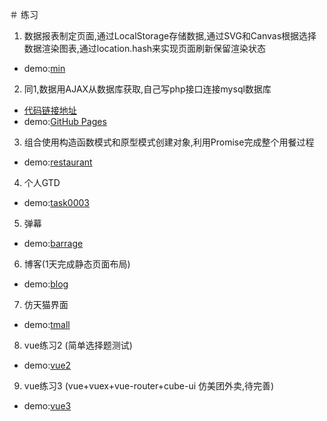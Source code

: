 ＃ 练习
1. 数据报表制定页面,通过LocalStorage存储数据,通过SVG和Canvas根据选择数据渲染图表,通过location.hash来实现页面刷新保留渲染状态
- demo:[min](https://isuye.github.io/practice/min/index.html)
2. 同1,数据用AJAX从数据库获取,自己写php接口连接mysql数据库
- [代码链接地址](https://git.dev.tencent.com/GO-YAYA/MIN.git)
- demo:[GitHub Pages](https://wvtmmh.coding.io)
3. 组合使用构造函数模式和原型模式创建对象,利用Promise完成整个用餐过程
- demo:[restaurant](https://isuye.github.io/practice/restaurant/index.html)
4. 个人GTD
- demo:[task0003](https://isuye.github.io/practice/task0003/index.html)
5. 弹幕
- demo:[barrage](https://isuye.github.io/practice/barrage/index.html)
6. 博客(1天完成静态页面布局)
- demo:[blog](https://isuye.github.io/practice/blog/index.html)
7. 仿天猫界面
- demo:[tmall](https://isuye.github.io/practice/tmall/index.html)
8. vue练习2 (简单选择题测试)
- demo:[vue2](https://isuye.github.io/practice/vue2/dist/index.html)
9. vue练习3 (vue+vuex+vue-router+cube-ui   仿美团外卖,待完善)
- demo:[vue3](https://isuye.github.io/practice/vue3/dist/index.html)

